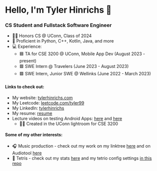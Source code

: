# Hello, I'm Tyler Hinrichs 👋

### CS Student and Fullstack Software Engineer

- :man_student: Honors CS @ UConn, Class of 2024
- :hammer: Proficient in Python, C++, Kotlin, Java, and more
- :computer: Experience:
    - :blue_square: TA for CSE 3200 @ UConn, Mobile App Dev (August 2023 - present)
    - :red_square: SWE Intern @ Travelers (June 2023 - August 2023)
    - :green_square: SWE Intern, Junior SWE @ Wellinks (June 2022 - March 2023)
#### Links to check out: 
- My website: [tylerhinrichs.com](https://tylerhinrichs.com)
- My Leetcode: [leetcode.com/tyler99](https://leetcode.com/tyler99)
- My LinkedIn: [tylerhinrichs](https://www.linkedin.com/in/tylerhinrichs)
- My resume: [resume](https://github.com/tylernh10/tylernh10/blob/main/Tyler_Hinrichs_Resume.pdf)
- Lecture videos on testing Android Apps: [here](https://www.youtube.com/watch?v=mviSXhgEc8A) and [here](https://www.youtube.com/watch?v=SjbA-RDVruc&t=430s)
  - 👨‍🏫 Created in the UConn lightroom for CSE 3200

#### Some of my other interests:
- 🎧 Music production - check out my work on my linktree [here](https://linktr.ee/tyfreestyle) and on Audiotool [here](https://audiotool.com/user/tylernh99)
- 🧩 Tetris - check out my stats [here](https://ch.tetr.io/u/tyfreestyle) and my tetrio config settings [in this repo](https://github.com/tylernh10/tylernh10/blob/main/tetrio-config)

